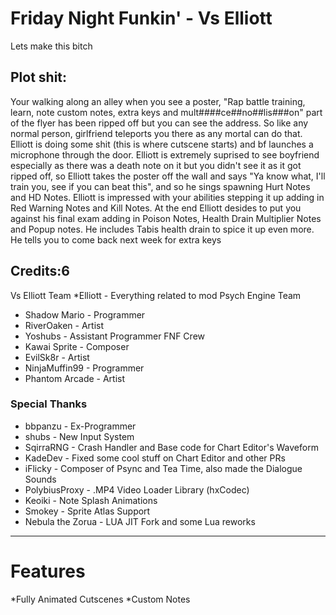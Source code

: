 # Friday Night Funkin' - Vs Elliott

Lets make this bitch

## Plot shit:
Your walking along an alley when you see a poster, "Rap battle training, learn, note custom notes, extra keys and mult####ce##no##lis###on" part of the flyer has been ripped off but you can see the address. So like any normal person, girlfriend teleports you there as any mortal can do that. Elliott is doing some shit (this is where cutscene starts) and bf launches a microphone through the door. Elliott is extremely suprised to see boyfriend especially as there was a death note on it but you didn't see it as it got ripped off, so Elliott takes the poster off the wall and says "Ya know what, I'll train you, see if you can beat this", and so he sings spawning Hurt Notes and HD Notes. Elliott is impressed with your abilities stepping it up adding in Red Warning Notes and Kill Notes. At the end Elliott desides to put you against his final exam adding in Poison Notes, Health Drain Multiplier Notes and Popup notes. He includes Tabis health drain to spice it up even more. He tells you to come back next week for extra keys
## Credits:6
Vs Elliott Team
*Elliott - Everything related to mod
Psych Engine Team
* Shadow Mario - Programmer
* RiverOaken - Artist
* Yoshubs - Assistant Programmer
FNF Crew
* Kawai Sprite - Composer
* EvilSk8r - Artist
* NinjaMuffin99 - Programmer
* Phantom Arcade - Artist

### Special Thanks
* bbpanzu - Ex-Programmer
* shubs - New Input System
* SqirraRNG - Crash Handler and Base code for Chart Editor's Waveform
* KadeDev - Fixed some cool stuff on Chart Editor and other PRs
* iFlicky - Composer of Psync and Tea Time, also made the Dialogue Sounds
* PolybiusProxy - .MP4 Video Loader Library (hxCodec)
* Keoiki - Note Splash Animations
* Smokey - Sprite Atlas Support
* Nebula the Zorua - LUA JIT Fork and some Lua reworks
_____________________________________

# Features

*Fully Animated Cutscenes
*Custom Notes
